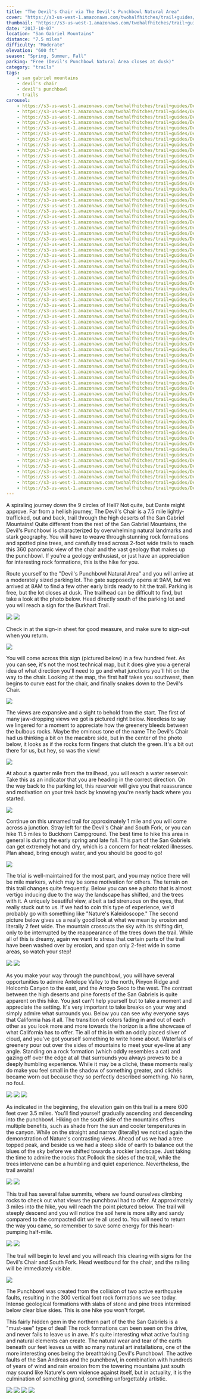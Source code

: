 ```yaml
---
title: "The Devil's Chair via The Devil's Punchbowl Natural Area"
cover: "https://s3-us-west-1.amazonaws.com/twohalfhitches/trail+guides/Devils+Chair/_J8A3069.jpg"
thumbnail: "https://s3-us-west-1.amazonaws.com/twohalfhitches/trail+guides/Devils+Chair/thumbnail.jpeg"
date: "2017-10-07"
location: "San Gabriel Mountains"
distance: "7.5 miles"
difficulty: "Moderate"
elevation: "600 ft"
season: "Spring, Summer, Fall"
parking: "Free (Devil's Punchbowl Natural Area closes at dusk)"
category: "trails"
tags:
    - san gabriel mountains
    - devil's chair
    - devil's punchbowl
    - trails
carousel:
    - https://s3-us-west-1.amazonaws.com/twohalfhitches/trail+guides/Devils+Chair/_J8A3154.jpg
    - https://s3-us-west-1.amazonaws.com/twohalfhitches/trail+guides/Devils+Chair/_J8A3153.jpg
    - https://s3-us-west-1.amazonaws.com/twohalfhitches/trail+guides/Devils+Chair/_J8A2908.jpg
    - https://s3-us-west-1.amazonaws.com/twohalfhitches/trail+guides/Devils+Chair/_J8A2910.jpg
    - https://s3-us-west-1.amazonaws.com/twohalfhitches/trail+guides/Devils+Chair/_J8A2916.jpg
    - https://s3-us-west-1.amazonaws.com/twohalfhitches/trail+guides/Devils+Chair/_J8A2917.jpg
    - https://s3-us-west-1.amazonaws.com/twohalfhitches/trail+guides/Devils+Chair/_J8A2918.jpg
    - https://s3-us-west-1.amazonaws.com/twohalfhitches/trail+guides/Devils+Chair/_J8A2919.jpg
    - https://s3-us-west-1.amazonaws.com/twohalfhitches/trail+guides/Devils+Chair/_J8A2920.jpg
    - https://s3-us-west-1.amazonaws.com/twohalfhitches/trail+guides/Devils+Chair/_J8A2921.jpg
    - https://s3-us-west-1.amazonaws.com/twohalfhitches/trail+guides/Devils+Chair/_J8A2925.jpg
    - https://s3-us-west-1.amazonaws.com/twohalfhitches/trail+guides/Devils+Chair/_J8A2926.jpg
    - https://s3-us-west-1.amazonaws.com/twohalfhitches/trail+guides/Devils+Chair/_J8A2927.jpg
    - https://s3-us-west-1.amazonaws.com/twohalfhitches/trail+guides/Devils+Chair/_J8A2928.jpg
    - https://s3-us-west-1.amazonaws.com/twohalfhitches/trail+guides/Devils+Chair/_J8A2932.jpg
    - https://s3-us-west-1.amazonaws.com/twohalfhitches/trail+guides/Devils+Chair/_J8A2937.jpg
    - https://s3-us-west-1.amazonaws.com/twohalfhitches/trail+guides/Devils+Chair/_J8A2941.jpg
    - https://s3-us-west-1.amazonaws.com/twohalfhitches/trail+guides/Devils+Chair/_J8A2944.jpg
    - https://s3-us-west-1.amazonaws.com/twohalfhitches/trail+guides/Devils+Chair/_J8A2946.jpg
    - https://s3-us-west-1.amazonaws.com/twohalfhitches/trail+guides/Devils+Chair/_J8A2949.jpg
    - https://s3-us-west-1.amazonaws.com/twohalfhitches/trail+guides/Devils+Chair/_J8A2951.jpg
    - https://s3-us-west-1.amazonaws.com/twohalfhitches/trail+guides/Devils+Chair/_J8A2952.jpg
    - https://s3-us-west-1.amazonaws.com/twohalfhitches/trail+guides/Devils+Chair/_J8A2953.jpg
    - https://s3-us-west-1.amazonaws.com/twohalfhitches/trail+guides/Devils+Chair/_J8A2956.jpg
    - https://s3-us-west-1.amazonaws.com/twohalfhitches/trail+guides/Devils+Chair/_J8A2958.jpg
    - https://s3-us-west-1.amazonaws.com/twohalfhitches/trail+guides/Devils+Chair/_J8A2961.jpg
    - https://s3-us-west-1.amazonaws.com/twohalfhitches/trail+guides/Devils+Chair/_J8A2962.jpg
    - https://s3-us-west-1.amazonaws.com/twohalfhitches/trail+guides/Devils+Chair/_J8A2963.jpg
    - https://s3-us-west-1.amazonaws.com/twohalfhitches/trail+guides/Devils+Chair/_J8A2965.jpg
    - https://s3-us-west-1.amazonaws.com/twohalfhitches/trail+guides/Devils+Chair/_J8A2967.jpg
    - https://s3-us-west-1.amazonaws.com/twohalfhitches/trail+guides/Devils+Chair/_J8A2970.jpg
    - https://s3-us-west-1.amazonaws.com/twohalfhitches/trail+guides/Devils+Chair/_J8A2974.jpg
    - https://s3-us-west-1.amazonaws.com/twohalfhitches/trail+guides/Devils+Chair/_J8A2975.jpg
    - https://s3-us-west-1.amazonaws.com/twohalfhitches/trail+guides/Devils+Chair/_J8A2976.jpg
    - https://s3-us-west-1.amazonaws.com/twohalfhitches/trail+guides/Devils+Chair/_J8A2981.jpg
    - https://s3-us-west-1.amazonaws.com/twohalfhitches/trail+guides/Devils+Chair/_J8A2983.jpg
    - https://s3-us-west-1.amazonaws.com/twohalfhitches/trail+guides/Devils+Chair/_J8A2986.jpg
    - https://s3-us-west-1.amazonaws.com/twohalfhitches/trail+guides/Devils+Chair/_J8A3003.jpg
    - https://s3-us-west-1.amazonaws.com/twohalfhitches/trail+guides/Devils+Chair/_J8A3006.jpg
    - https://s3-us-west-1.amazonaws.com/twohalfhitches/trail+guides/Devils+Chair/_J8A3007.jpg
    - https://s3-us-west-1.amazonaws.com/twohalfhitches/trail+guides/Devils+Chair/_J8A3014.jpg
    - https://s3-us-west-1.amazonaws.com/twohalfhitches/trail+guides/Devils+Chair/_J8A3016.jpg
    - https://s3-us-west-1.amazonaws.com/twohalfhitches/trail+guides/Devils+Chair/_J8A3020.jpg
    - https://s3-us-west-1.amazonaws.com/twohalfhitches/trail+guides/Devils+Chair/_J8A3023.jpg
    - https://s3-us-west-1.amazonaws.com/twohalfhitches/trail+guides/Devils+Chair/_J8A3024.jpg
    - https://s3-us-west-1.amazonaws.com/twohalfhitches/trail+guides/Devils+Chair/_J8A3028.jpg
    - https://s3-us-west-1.amazonaws.com/twohalfhitches/trail+guides/Devils+Chair/_J8A3029.jpg
    - https://s3-us-west-1.amazonaws.com/twohalfhitches/trail+guides/Devils+Chair/_J8A3032.jpg
    - https://s3-us-west-1.amazonaws.com/twohalfhitches/trail+guides/Devils+Chair/_J8A3034.jpg
    - https://s3-us-west-1.amazonaws.com/twohalfhitches/trail+guides/Devils+Chair/_J8A3037.jpg
    - https://s3-us-west-1.amazonaws.com/twohalfhitches/trail+guides/Devils+Chair/_J8A3039.jpg
    - https://s3-us-west-1.amazonaws.com/twohalfhitches/trail+guides/Devils+Chair/_J8A3042.jpg
    - https://s3-us-west-1.amazonaws.com/twohalfhitches/trail+guides/Devils+Chair/_J8A3052.jpg
    - https://s3-us-west-1.amazonaws.com/twohalfhitches/trail+guides/Devils+Chair/_J8A3058.jpg
    - https://s3-us-west-1.amazonaws.com/twohalfhitches/trail+guides/Devils+Chair/_J8A3059.jpg
    - https://s3-us-west-1.amazonaws.com/twohalfhitches/trail+guides/Devils+Chair/_J8A3063.jpg
    - https://s3-us-west-1.amazonaws.com/twohalfhitches/trail+guides/Devils+Chair/_J8A3070.jpg
    - https://s3-us-west-1.amazonaws.com/twohalfhitches/trail+guides/Devils+Chair/_J8A3071.jpg
    - https://s3-us-west-1.amazonaws.com/twohalfhitches/trail+guides/Devils+Chair/_J8A3082.jpg
    - https://s3-us-west-1.amazonaws.com/twohalfhitches/trail+guides/Devils+Chair/_J8A3084.jpg
    - https://s3-us-west-1.amazonaws.com/twohalfhitches/trail+guides/Devils+Chair/_J8A3086.jpg
    - https://s3-us-west-1.amazonaws.com/twohalfhitches/trail+guides/Devils+Chair/_J8A3101.jpg
    - https://s3-us-west-1.amazonaws.com/twohalfhitches/trail+guides/Devils+Chair/_J8A3107.jpg
    - https://s3-us-west-1.amazonaws.com/twohalfhitches/trail+guides/Devils+Chair/_J8A3109.jpg
    - https://s3-us-west-1.amazonaws.com/twohalfhitches/trail+guides/Devils+Chair/_J8A3110.jpg
    - https://s3-us-west-1.amazonaws.com/twohalfhitches/trail+guides/Devils+Chair/_J8A3116.jpg
    - https://s3-us-west-1.amazonaws.com/twohalfhitches/trail+guides/Devils+Chair/_J8A3119.jpg
    - https://s3-us-west-1.amazonaws.com/twohalfhitches/trail+guides/Devils+Chair/_J8A3121.jpg
    - https://s3-us-west-1.amazonaws.com/twohalfhitches/trail+guides/Devils+Chair/_J8A3133.jpg
    - https://s3-us-west-1.amazonaws.com/twohalfhitches/trail+guides/Devils+Chair/_J8A3145.jpg
---
```


A spiraling journey down the 9 circles of Hell? Not quite, but Dante might approve. Far from a hellish journey, The Devil's Chair is a 7.5 mile lightly-trafficked, out and back, trail through the high deserts of the San Gabriel Mountains! Quite different from the rest of the San Gabriel Mountains, the Devil's Punchbowl is characterized by overwhelming natural landmarks and stark geography. You will have to weave through stunning rock formations and spotted pine trees, and carefully tread across 2-foot wide trails to reach this 360 panoramic view of the chair and the vast geology that makes up the punchbowl. If you're a geology enthusiast, or just have an appreciation for interesting rock formations, this is the hike for you. 

Route yourself to the "Devil's Punchbowl Natural Area" and you will arrive at a moderately sized parking lot. The gate supposedly opens at 9AM, but we arrived at 8AM to find a few other early birds ready to hit the trail. Parking is free, but the lot closes at dusk. The trailhead can be difficult to find, but take a look at the photo below. Head directly south of the parking lot and you will reach a sign for the Burkhart Trail.

![](https://s3-us-west-1.amazonaws.com/twohalfhitches/trail+guides/Devils+Chair/_J8A3151.jpg)
![](https://s3-us-west-1.amazonaws.com/twohalfhitches/trail+guides/Devils+Chair/_J8A2906.jpg)

Check in at the sign-in sheet for good measure, and make sure to sign-out when you return.

![](https://s3-us-west-1.amazonaws.com/twohalfhitches/trail+guides/Devils+Chair/_J8A2907.jpg)

You will come across this sign (pictured below) in a few hundred feet. As you can see, it's not the most technical map, but it does give you a general idea of what direction you'll need to go and what junctions you'll hit on the way to the chair. Looking at the map, the first half takes you southwest, then begins to curve east for the chair, and finally snakes down to the Devil's Chair.

![](https://s3-us-west-1.amazonaws.com/twohalfhitches/trail+guides/Devils+Chair/_J8A2909.jpg)

The views are expansive and a sight to behold from the start. The first of many jaw-dropping views we got is pictured right below. Needless to say we lingered for a moment to appreciate how the greenery bleeds between the bulbous rocks. Maybe the ominous tone of the name The Devil's Chair had us thinking a bit on the macabre side, but in the center of the photo below, it looks as if the rocks form fingers that clutch the green. It's a bit out there for us, but hey, so was the view!

![](https://s3-us-west-1.amazonaws.com/twohalfhitches/trail+guides/Devils+Chair/_J8A2911.jpg)

At about a quarter mile from the trailhead, you will reach a water reservoir. Take this as an indicator that you are heading in the correct direction. On the way back to the parking lot, this reservoir will give you that reassurance and motivation on your trek back by knowing you're nearly back where you started.

![](https://s3-us-west-1.amazonaws.com/twohalfhitches/trail+guides/Devils+Chair/_J8A2913.jpg)

Continue on this unnamed trail for approximately 1 mile and you will come across a junction. Stray left for the Devil's Chair and South Fork, or you can hike 11.5 miles to Buckhorn Campground. The best time to hike this area in general is during the early spring and late fall. This part of the San Gabriels can get extremely hot and dry, which is a concern for heat-related illnesses. Plan ahead, bring enough water, and you should be good to go!

![](https://s3-us-west-1.amazonaws.com/twohalfhitches/trail+guides/Devils+Chair/_J8A2924.jpg)

The trial is well-maintained for the most part, and you may notice there will be mile markers, which may be some motivation for others. The terrain on this trail changes quite frequently. Below you can see a photo that is almost vertigo inducing due to the way the landscape has shifted, and the trees with it. A uniquely beautiful view, albeit a tad strenuous on the eyes, that really stuck out to us. If we had to coin this type of experience, we'd probably go with something like "Nature's Kaleidoscope."  The second picture below gives us a really good look at what we mean by erosion and literally 2 feet wide. The mountain crosscuts the sky with its shifting dirt, only to be interrupted by the reappearance of the trees down the trail. While all of this is dreamy, again we want to stress that certain parts of the trail have been washed over by erosion, and span only 2-feet wide in some areas, so watch your step!

![](https://s3-us-west-1.amazonaws.com/twohalfhitches/trail+guides/Devils+Chair/_J8A2940.jpg)
![](https://s3-us-west-1.amazonaws.com/twohalfhitches/trail+guides/Devils+Chair/_J8A2969.jpg)

As you make your way through the punchbowl, you will have several opportunities to admire Antelope Valley to the north, Pinyon Ridge and Holcomb Canyon to the east, and the Arroyo Seco to the west. The contrast between the high deserts and pine forests of the San Gabriels is quite apparent on this hike. You just can't help yourself but to take a moment and appreciate the setting. It's very important to take breaks on your way and simply admire what surrounds you. Below you can see why everyone says that California has it all. The transition of colors fading in and out of each other as you look more and more towards the horizon is a fine showcase of what California has to offer. Tie all of this in with an oddly placed sliver of cloud, and you've got yourself something to write home about. Waterfalls of greenery pour out over the sides of mountains to meet your eye-line at any angle. Standing on a rock formation (which oddly resembles a cat) and gazing off over the edge at all that surrounds you always proves to be a deeply humbling experience. While it may be a cliché, these moments really do make you feel small in the shadow of something greater, and clichés became worn out because they so perfectly described something. No harm, no foul. 

![](https://s3-us-west-1.amazonaws.com/twohalfhitches/trail+guides/Devils+Chair/_J8A2972.jpg)
![](https://s3-us-west-1.amazonaws.com/twohalfhitches/trail+guides/Devils+Chair/_J8A3018.jpg)
![](https://s3-us-west-1.amazonaws.com/twohalfhitches/trail+guides/Devils+Chair/_J8A3092.jpg)

As indicated in the beginning, the elevation gain on this trail is a mere 600 feet over 3.5 miles. You'll find yourself gradually ascending and descending into the punchbowl. Hiking on the south side of the mountains offers multiple benefits, such as shade from the sun and cooler temperatures in the canyon. While on the straight and narrow (literally) we noticed again the demonstration of Nature's contrasting views. Ahead of us we had a tree topped peak, and beside us we had a steep slide of earth to balance out the blues of the sky before we shifted towards a rockier landscape. Just taking the time to admire the rocks that Pollock the sides of the trail, while the trees intervene can be a humbling and quiet experience. Nevertheless, the trail awaits!

![](https://s3-us-west-1.amazonaws.com/twohalfhitches/trail+guides/Devils+Chair/_J8A2988.jpg)
![](https://s3-us-west-1.amazonaws.com/twohalfhitches/trail+guides/Devils+Chair/_J8A2997.jpg)

This trail has several false summits, where we found ourselves climbing rocks to check out what views the punchbowl had to offer. At approximately 3 miles into the hike, you will reach the point pictured below. The trail will steeply descend and you will notice the soil here is more silty and sandy compared to the compacted dirt we're all used to. You will need to return the way you came, so remember to save some energy for this heart-pumping half-mile.

![](https://s3-us-west-1.amazonaws.com/twohalfhitches/trail+guides/Devils+Chair/_J8A3047.jpg)
![](https://s3-us-west-1.amazonaws.com/twohalfhitches/trail+guides/Devils+Chair/_J8A3048.jpg)

The trail will begin to level and you will reach this clearing with signs for the Devil's Chair and South Fork. Head westbound for the chair, and the railing will be immediately visible.

![](https://s3-us-west-1.amazonaws.com/twohalfhitches/trail+guides/Devils+Chair/_J8A3050.jpg)

The Punchbowl was created from the collision of two active earthquake faults, resulting in the 300 vertical foot rock formations we see today. Intense geological formations with slabs of stone and pine trees intermixed below clear blue skies. This is one hike you won't forget.

This fairly hidden gem in the northern part of the the San Gabriels is a "must-see" type of deal! The rock formations can been seen on the drive, and never fails to leave us in awe. It's quite interesting what active faulting and natural elements can create. The natural wear and tear of the earth beneath our feet leaves us with so many natural art installations, one of the more interesting ones being the breathtaking Devil's Punchbowl. The active faults of the San Andreas and the punchbowl, in combination with hundreds of years of wind and rain erosion from the towering mountains just south may sound like Nature's own violence against itself, but in actuality, it is the culmination of something grand, something unforgettably artistic.

![](https://s3-us-west-1.amazonaws.com/twohalfhitches/trail+guides/Devils+Chair/_J8A3065.jpg)
![](https://s3-us-west-1.amazonaws.com/twohalfhitches/trail+guides/Devils+Chair/_J8A3060.jpg)
![](https://s3-us-west-1.amazonaws.com/twohalfhitches/trail+guides/Devils+Chair/_J8A3080.jpg)
![](https://s3-us-west-1.amazonaws.com/twohalfhitches/trail+guides/Devils+Chair/_J8A3075.jpg)
